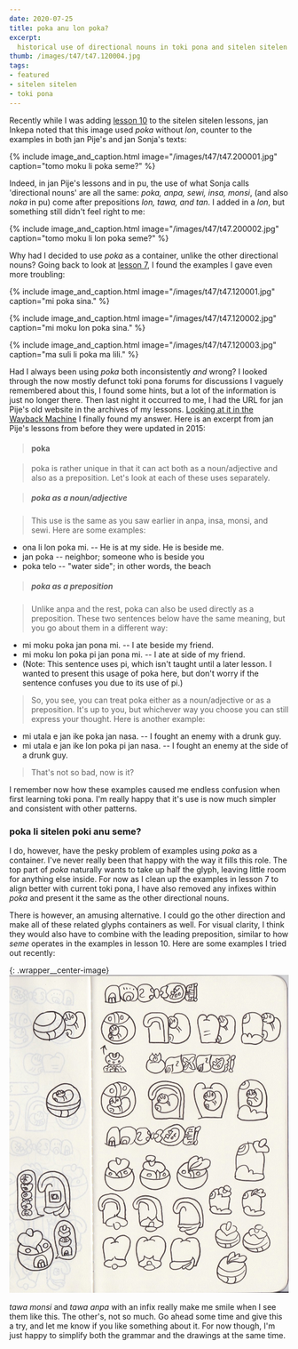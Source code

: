 ```yaml
---
date: 2020-07-25
title: poka anu lon poka?
excerpt:
  historical use of directional nouns in toki pona and sitelen sitelen
thumb: /images/t47/t47.120004.jpg
tags:
- featured
- sitelen sitelen
- toki pona
---
```


Recently while I was adding [lesson 10](/toki-pona/lesson-10/) to the sitelen sitelen lessons, jan Inkepa noted that this image used _poka_ without _lon_, counter to the examples in both jan Pije's and jan Sonja's texts:

{% include image_and_caption.html image="/images/t47/t47.200001.jpg" caption="tomo moku li poka seme?" %}

Indeed, in jan Pije's lessons and in pu, the use of what Sonja calls 'directional nouns' are all the same: _poka, anpa, sewi, insa, monsi_, (and also _noka_ in pu) come after prepositions _lon, tawa, and tan_. I added in a _lon_, but something still didn't feel right to me:

{% include image_and_caption.html image="/images/t47/t47.200002.jpg" caption="tomo moku li lon poka seme?" %}

Why had I decided to use _poka_ as a container, unlike the other directional nouns?  Going back to look at [lesson 7](/toki-pona/lesson-7/), I found the examples I gave even more troubling:

{% include image_and_caption.html image="/images/t47/t47.120001.jpg" caption="mi poka sina." %}

{% include image_and_caption.html image="/images/t47/t47.120002.jpg" caption="mi moku lon poka sina." %}

{% include image_and_caption.html image="/images/t47/t47.120003.jpg" caption="ma suli li poka ma lili." %}

Had I always been using _poka_ both inconsistently _and_ wrong?  I looked through the now mostly defunct toki pona forums for discussions I vaguely remembered about this, I found some hints, but a lot of the information is just no longer there.  Then last night it occurred to me, I had the URL for jan Pije's old website in the archives of my lessons.  [Looking at it in the Wayback Machine](https://web.archive.org/web/20141009053259/http://tokipona.net/tp/janpije/lesson/lesson7.html) I finally found my answer.  Here is an excerpt from jan Pije's lessons from before they were updated in 2015:

> #### poka

> poka is rather unique in that it can act both as a noun/adjective and also as a preposition. Let's look at each of these uses separately.

> ##### poka as a noun/adjective

> This use is the same as you saw earlier in anpa, insa, monsi, and sewi. Here are some examples:
   - ona li lon poka mi. -- He is at my side. He is beside me.
   - jan poka -- neighbor; someone who is beside you
   - poka telo -- "water side"; in other words, the beach

> ##### poka as a preposition

> Unlike anpa and the rest, poka can also be used directly as a preposition. These two sentences below have the same meaning, but you go about them in a different way:
   - mi moku poka jan pona mi. -- I ate beside my friend.
   - mi moku lon poka pi jan pona mi. -- I ate at side of my friend.
   - (Note: This sentence uses pi, which isn't taught until a later lesson. I wanted to present this usage of poka here, but don't worry if the sentence confuses you due to its use of pi.)

> So, you see, you can treat poka either as a noun/adjective or as a preposition. It's up to you, but whichever way you choose you can still express your thought. Here is another example:
   - mi utala e jan ike poka jan nasa. -- I fought an enemy with a drunk guy.
   - mi utala e jan ike lon poka pi jan nasa. -- I fought an enemy at the side of a drunk guy.

> That's not so bad, now is it?

I remember now how these examples caused me endless confusion when first learning toki pona.  I'm really happy that it's use is now much simpler and consistent with other patterns.

### poka li sitelen poki anu seme?

I do, however, have the pesky problem of examples using _poka_ as a container. I've never really been that happy with the way it fills this role. The top part of _poka_ naturally wants to take up half the glyph, leaving little room for anything else inside. For now as I clean up the examples in lesson 7 to align better with current toki pona, I have also removed any infixes within _poka_ and present it the same as the other directional nouns.

There is however, an amusing alternative.  I could go the other direction and make all of these related glyphs containers as well. For visual clarity, I think they would also have to combine with the leading preposition, similar to how _seme_ operates in the examples in lesson 10. Here are some examples I tried out recently:

{: .wrapper__center-image}
![location containers](/images/t47/t47.200722.jpg)

_tawa monsi_ and _tawa anpa_ with an infix really make me smile when I see them like this. The other's, not so much.  Go ahead some time and give this a try, and let me know if you like something about it. For now though, I'm just happy to simplify both the grammar and the drawings at the same time.


